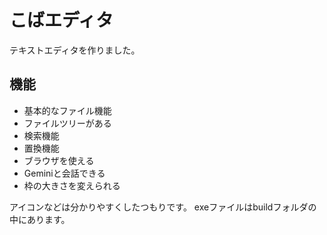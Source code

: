 # こばエディタ

テキストエディタを作りました。
## 機能
- 基本的なファイル機能
- ファイルツリーがある
- 検索機能
- 置換機能
- ブラウザを使える
- Geminiと会話できる
- 枠の大きさを変えられる

アイコンなどは分かりやすくしたつもりです。
exeファイルはbuildフォルダの中にあります。